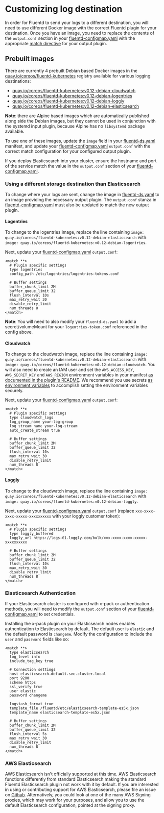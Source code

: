 # Customizing log destination

In order for Fluentd to send your logs to a different destination, you will need to use different Docker image with the correct Fluentd plugin for your destination. Once you have an image, you need to replace the contents of the `output.conf` section in your [fluentd-configmap.yaml][fluentd-config] with the appropriate [match directive][fluentd-match] for your output plugin.

## Prebuilt images

There are currently 4 prebuilt Debian based Docker images in the [quay.io/coreos/fluentd-kubernetes][quay-fluentd-Kubernetes] registry available for various logging destinations:

- [quay.io/coreos/fluentd-kubernetes:v0.12-debian-cloudwatch][quay-fluentd-kubernetes]
- [quay.io/coreos/fluentd-kubernetes:v0.12-debian-logentries][quay-fluentd-kubernetes]
- [quay.io/coreos/fluentd-kubernetes:v0.12-debian-loggly][quay-fluentd-kubernetes]
- [quay.io/coreos/fluentd-kubernetes:v0.12-debian-elasticsearch][quay-fluentd-kubernetes]

**Note**: there are Alpine based images which are automatically published along side the Debian images, but they cannot be used in conjunction with the systemd input plugin, because Alpine has no `libsystemd` package available.

To use one of these images, update the `image` field in your [fluentd-ds.yaml][fluentd-ds] manifest, and update your [fluentd-configmap.yaml][fluentd-config] `output.conf` with the correct match configuration for your configured output plugin.

If you deploy Elasticsearch into your cluster, ensure the hostname and port of the service match the value in the `output.conf` section of your [fluentd-configmap.yaml][fluentd-config].

### Using a different storage destination than Elasticsearch

To change where your logs are sent, change the image in [fluentd-ds.yaml][fluentd-ds] to an image providing the necessary output plugin. The `output.conf` stanza in [fluentd-configmap.yaml][fluentd-config] must also be updated to match the new output plugin.

#### Logentries

To change to the logentries image, replace the line containing `image: quay.io/coreos/fluentd-kubernetes:v0.12-debian-elasticsearch` with `image: quay.io/coreos/fluentd-kubernetes:v0.12-debian-logentries`.

Next, update your [fluentd-configmap.yaml][fluentd-config] `output.conf`:

```
<match **>
  # Plugin specific settings
  type logentries
  config_path /etc/logentries/logentries-tokens.conf

  # Buffer settings
  buffer_chunk_limit 2M
  buffer_queue_limit 32
  flush_interval 10s
  max_retry_wait 30
  disable_retry_limit
  num_threads 8
</match>
```

**Note**: You will need to also modify your `fluentd-ds.yaml` to add a secret/volumeMount for your `logentries-token.conf` referenced in the config above.

#### Cloudwatch

To change to the cloudwatch image, replace the line containing `image: quay.io/coreos/fluentd-kubernetes:v0.12-debian-elasticsearch` with `image: quay.io/coreos/fluentd-kubernetes:v0.12-debian-cloudwatch`. You will also need to create an IAM user and set the `AWS_ACCESS_KEY`, `AWS_SECRET_KEY` and `AWS_REGION` environment variables in your manifest [as documented in the plugin's README](https://github.com/ryotarai/fluent-plugin-cloudwatch-logs#preparation). We recommend you use secrets [as environment variables](https://kubernetes.io/docs/concepts/configuration/secret/#using-secrets-as-environment-variables) to accomplish setting the environment variables securely.

Next, update your [fluentd-configmap.yaml][fluentd-config] `output.conf`:

```
<match **>
  # Plugin specific settings
  type cloudwatch_logs
  log_group_name your-log-group
  log_stream_name your-log-stream
  auto_create_stream true

  # Buffer settings
  buffer_chunk_limit 2M
  buffer_queue_limit 32
  flush_interval 10s
  max_retry_wait 30
  disable_retry_limit
  num_threads 8
</match>
```

#### Loggly

To change to the cloudwatch image, replace the line containing `image: quay.io/coreos/fluentd-kubernetes:v0.12-debian-elasticsearch` with `image: quay.io/coreos/fluentd-kubernetes:v0.12-debian-loggly`.

Next, update your [fluentd-configmap.yaml][fluentd-config] `output.conf` (replace `xxx-xxxx-xxxx-xxxxx-xxxxxxxxxx` with your loggly customer token):

```
<match **>
  # Plugin specific settings
  type loggly_buffered
  loggly_url https://logs-01.loggly.com/bulk/xxx-xxxx-xxxx-xxxxx-xxxxxxxxxx

  # Buffer settings
  buffer_chunk_limit 2M
  buffer_queue_limit 32
  flush_interval 10s
  max_retry_wait 30
  disable_retry_limit
  num_threads 8
</match>
```

### Elasticsearch Authentication

If your Elasticsearch cluster is configured with x-pack or authentication methods, you will need to modify the `output.conf` section of your [fluentd-configmap.yaml][fluentd-config] to set credentials.

Installing the x-pack plugin on your Elasticsearch nodes enables authentication to Elasticsearch by default. The default user is `elastic` and the default password is `changeme`. Modify the configuration to include the `user` and `password` fields like so:

```
<match **>
  type elasticsearch
  log_level info
  include_tag_key true

  # Connection settings
  host elasticsearch.default.svc.cluster.local
  port 9200
  scheme https
  ssl_verify true
  user elastic
  password changeme

  logstash_format true
  template_file /fluentd/etc/elasticsearch-template-es5x.json
  template_name elasticsearch-template-es5x.json

  # Buffer settings
  buffer_chunk_limit 2M
  buffer_queue_limit 32
  flush_interval 5s
  max_retry_wait 30
  disable_retry_limit
  num_threads 8
</match>
```

### AWS Elasticsearch

AWS Elasticsearch isn't officially supported at this time. AWS Elasticsearch functions differently from standard Elasticsearch making the standard Fluentd Elasticsearch plugin not work with it by default. If you are interested in using or contributing support for AWS Elasticsearch, please file an issue on [Github](https://github.com/coreos-inc/tectonic-installer/issues). Alternatively, you could look at one of the many AWS Signing proxies, which may work for your purposes, and allow you to use the default Elasticsearch configuration, pointed at the signing proxy.


[fluentd-ds]: ../files/logging/fluentd-ds.yaml
[fluentd-config]: ../files/logging/fluentd-configmap.yaml
[quay-fluentd-kubernetes]: https://quay.io/repository/coreos/fluentd-kubernetes?tab=tags
[fluentd-docs-output]: http://docs.fluentd.org/v0.12/articles/output-plugin-overview
[fluentd-match]: http://docs.fluentd.org/v0.12/articles/config-file#2-ldquomatchrdquo-tell-fluentd-what-to-do

